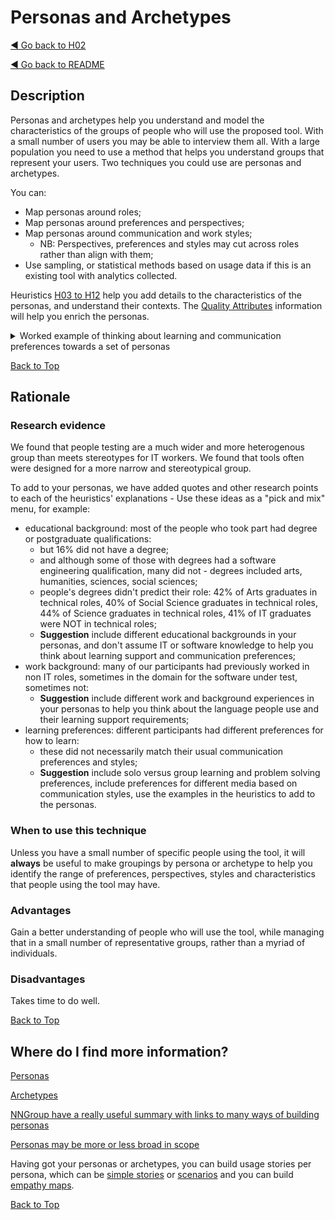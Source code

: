 <a name="TopofPage"></a>
# Personas and Archetypes

[◄ Go back to H02](H02-Who-will-use-or-be-affected-by-this-tool.md)

[◄ Go back to README](README.md)

## Description

Personas and archetypes help you understand and model the characteristics of the groups of people who will use the proposed tool. 
With a small number of users you may be able to interview them all. 
With a large population you need to use a method that helps you understand groups that represent your users. 
Two techniques you could use are personas and archetypes. 

You can:
-	Map personas around roles;
-	Map personas around preferences and perspectives; 
-	Map personas around communication and work styles;
    -	NB: Perspectives, preferences and styles may cut across roles rather than align with them;
-	Use sampling, or statistical methods based on usage data if this is an existing tool with analytics collected.

Heuristics [H03 to H12](README.md) help you add details to the characteristics of the personas, and understand their contexts.
The [Quality Attributes](Qualityattributesv2.md) information will help you enrich the personas.

<details><summary>Worked example of thinking about learning and communication preferences towards a set of personas</summary>

Suppose we are building a tool for a large group of people to use, and we don't know them, and cannot interview them. Ideally we might run workshops with a group, but depending on how we select the participants, and who is willing to take part we might not get a representative sample. We can use the heuristic questions and a classification tree to start us thinking about who might use the tool and what their preferences might be.

## Step 1: Heuristic H04 Communication Preferences

Heuristic H04 is about communication preferences, and if we don't know that about the people who we want to use the tool, we could model it based on - for example - the DISC profile, giving us four potential communication styles - Blue/conscientious, Green/caring, Red/dominant and Yellow/social.  That communication preference affects how they want to receive and give information. Blue and Green tend to be more introvert, reserved. Red and yellow tend to be more extrovert, outgoing. Blue and Red tend to be focused on process and results. Green and yellow are more focused on people.  We might imagine their tool interface preferences: blue might want a detailed spreadsheet, Red might prefer bullet points on a powerpoint slide, Yellow might enjoy a chatting channel such a Slack. Green might want to work in a group at a whiteboard...  Is it worth thinking about how a tool might allow data to be shared between interfaces that allow both detail and overview, and allow both individual and group work?

We could therefore start our personas by imagining at least one persona for each DISC preference, and start a claasification tree. 

![start of a classification tree with 4 branches, D I S C][personasegmentH04](personasegmentH04.jpg)

[personasegmentH04]: personasegmentH04.jpg

## Step 2: Heuristic H05 Learning for Mastery or Learning for Task Completion

Heuristic H05 asks us to think about what type of learning people want to do when engaging with the tool. Are they wanting to master the tool and invest in the time to do that? Or, do they have limited time and simply want to carry out the next task. Both are reasonable approaches, and the same person may want to take different approaches at different times, or with different tools. They might have constraints because of budget pressures or management expectations. They may want to try out the tool quickly and then commit to mastering it.

Therefore we might need quick-start routes, wizards, short task-based videos, and also training/apprenticeship routes for mastery.

We can draw another mini-classification tree to show this split in approaches.

![classification tree segment showing mastery and task-based as two learning goals][personasegmentH05](personasegmentH05.jpg)

[personasegmentH05]: personasegmentH05.jpg

## Step 3: Heuristic H06 Learning preferences

Different people prefer to learn in different ways, and this may match to their communication preferences or be different. people may move from group to solo preferences and back again depending on context.
There are three areas we could start to consider: solo or group learning, theory or practical learning and the preferred media. Remember this also includes preferences, accessibility and also relates to H05 - for mastery we might want some theoretical basis, for task based we may prefer to be practical.

We can draw this in another classification tree segment,  breaking down as:

- Solo or group?
    - Solo
    - Group
        - pair learning
        - master - apprentice
        - teacher - group
        - ensemble     
- more theory or more practice?
    - more theoretical
    - more practical
- preferred media
    - video
    - audio
    - text
    - hands on 

This is shown in the figure below:

![classification tree segment matching list in text][personasegmentH06](personasegmentH06.jpg)

[personasegmentH06]: personasegmentH06.jpg

## Step 4: Putting H04, H05 and H06 together and selecting persona traits

Once we have those segments, we can assemble the whole classification tree, adn we find that we need 5 personas to cover all the options, because the learning preferences for solo and group break down into 5 branches.

The diagram shows we have named 5 persona groups with suggested preferences. This can make the basis of a fuller persona definition, tailored to our spefici context.

- Andy has Blue/C communication preferences, prefers solo learning, with theory in audio and text, to reach tool mastery
- Bill has Green/S communication preferences, preferes pair learning, practicall based, through video and hands-on, focused on completing the next task
- Carol has Red/D communication preferences, would like master/apprentice training that is practical, includes videos and hands-on learning, and is for tool mastery
- Dee has Blue/C communication preferences, would like a taught class, with some theory, through audio and text, for tool mastery
- Edi has yellow/I communication preferences, would like ensemble learning that is practical, hands-on, with supporting text and focused on the next task to be completed.

![][personasegmentcommsandlearning](personasegmentcommsandlearning.jpg)

[personasegmentcommsandlearning]: personasegmentcommsandlearning.jpg

</details> 

[Back to Top](#TopofPage)

## Rationale
### Research evidence
We found that people testing are a much wider and more heterogenous group than meets stereotypes for IT workers. We found that tools often were designed for a more narrow and stereotypical group.

To add to your personas, we have added quotes and other research points to each of the heuristics' explanations - Use these ideas as a "pick and mix" menu, for example:
- educational background: most of the people who took part had degree or postgraduate qualifications:
    - but 16% did not have a degree;
    - and although some of those with degrees had a software engineering qualification, many did not - degrees included arts, humanities, sciences, social sciences;
    - people's degrees didn't predict their role: 42% of Arts graduates in technical roles, 40% of Social Science graduates in technical roles, 44% of Science graduates in technical roles, 41% of IT graduates were NOT in technical roles; 
    - **Suggestion** include different educational backgrounds in your personas, and don't assume IT or software knowledge to help you think about learning support and communication preferences;
- work background: many of our participants had previously worked in non IT roles, sometimes in the domain for the software under test, sometimes not:
    - **Suggestion** include different work and background experiences in your personas to help you think about the language people use and their learning support requirements;
- learning preferences: different participants had different preferences for how to learn:
    - these did not necessarily match their usual communication preferences and styles;    
    - **Suggestion**  include solo versus group learning and problem solving preferences, include preferences for different media based on communication styles, use the examples in the heuristics to add to the personas.


### When to use this technique
Unless you have a small number of specific people using the tool, it will **always** be useful to make groupings by persona or archetype to help you identify the range of preferences, perspectives, styles and characteristics that people using the tool may have.

### Advantages
Gain a better understanding of people who will use the tool, while managing that in a small number of representative groups, rather than a myriad of individuals.

### Disadvantages
Takes time to do well.

[Back to Top](#TopofPage)

## Where do I find more information?

[Personas](https://www.interaction-design.org/literature/article/personas-why-and-how-you-should-use-them)

[Archetypes](https://radinadoneva.medium.com/behavioural-archetypes-instead-of-personas-c7ccc5b8b998) 

[NNGroup have a really useful summary with links to many ways of building personas](https://www.nngroup.com/articles/personas-study-guide/)

[Personas may be more or less broad in scope](https://www.nngroup.com/articles/persona-scope/)

Having got your personas or archetypes, you can build usage stories per persona, which can be [simple stories](https://www.interaction-design.org/literature/topics/user-stories) or [scenarios](https://www.interaction-design.org/literature/topics/user-scenarios) and you can build [empathy maps](https://xd.adobe.com/ideas/process/user-research/10-tips-develop-better-empathy-maps/).

[Back to Top](#TopofPage)
